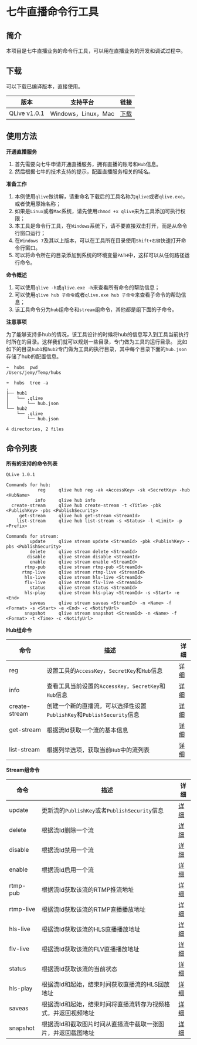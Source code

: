 # 七牛直播命令行工具

## 简介
本项目是七牛直播业务的命令行工具，可以用在直播业务的开发和调试过程中。

## 下载
可以下载已编译版本，直接使用。

|版本|支持平台|链接|
|---|-----|-----|
|QLive v1.0.1|Windows，Linux，Mac|[下载](http://devtools.qiniu.com/qlive-v1.0.1.zip)|

## 使用方法

**开通直播服务**

1. 首先需要向七牛申请开通直播服务，拥有直播的账号和`Hub`信息。
2. 然后根据七牛的技术支持的提示，配置直播服务相关的域名。

**准备工作**

1. 本例使用`qlive`做讲解，请重命名下载后的工具名称为`qlive`或者`qlive.exe`，或者使用原始名称；
2. 如果是`Linux`或者`Mac`系统，请先使用`chmod +x qlive`来为工具添加可执行权限；
3. 本工具是命令行工具，在`Windows`系统下，请不要直接双击打开，而是从命令行窗口运行；
4. 在`Windows 7`及其以上版本，可以在工具所在目录使用`Shift+右键`快速打开命令行窗口。
5. 可以将命令所在的目录添加到系统的环境变量`PATH`中，这样可以从任何路径运行命令。

**命令概述**

1. 可以使用`qlive -h`或`qlive.exe -h`来查看所有命令的帮助信息；
2. 可以使用`qlive hub 子命令`或者`qlive.exe hub 子命令`来查看子命令的帮助信息；
3. 该工具命令分为`hub`组命令和`stream`组命令，其他都是组下面的子命令。

**注意事项**

为了能够支持多hub的情况，该工具设计的时候将hub的信息写入到工具当前执行时所在的目录。这样我们就可以规划一些目录，专门做为工具的运行目录。
比如如下的目录`hub1`和`hub2`专门做为工具的执行目录，其中每个目录下面的`hub.json`存储了hub的配置信息。

```
➜  hubs  pwd
/Users/jemy/Temp/hubs

➜  hubs  tree -a
.
├── hub1
│   └── .qlive
│       └── hub.json
└── hub2
    └── .qlive
        └── hub.json

4 directories, 2 files
```



## 命令列表

**所有的支持的命令列表**

```
QLive 1.0.1

Commands for hub:
            reg		qlive hub reg -ak <AccessKey> -sk <SecretKey> -hub <HubName>
           info		qlive hub info
  create-stream		qlive hub create-stream -t <Title> -pbk <PublishKey> -pbs <PublishSecurity>
     get-stream		qlive hub get-stream <StreamId>
    list-stream		qlive hub list-stream -s <Status> -l <Limit> -p <Prefix>

Commands for stream:
         update		qlive stream update <StreamId> -pbk <PublishKey> -pbs <PublishSecurity>
         delete		qlive stream delete <StreamId>
        disable		qlive stream disable <StreamId>
         enable		qlive stream enable <StreamId>
       rtmp-pub		qlive stream rtmp-pub <StreamId>
      rtmp-live		qlive stream rtmp-live <StreamId>
       hls-live		qlive stream hls-live <StreamId>
       flv-live		qlive stream flv-live <StreamId>
         status		qlive stream status <StreamId>
       hls-play		qlive stream hls-play <StreamId> -s <Start> -e <End>
         saveas		qlive stream saveas <StreamId> -n <Name> -f <Format> -s <Start> -e <End> -c <NotifyUrl>
       snapshot		qlive stream snapshot <StreamId> -n <Name> -f <Format> -t <Time> -c <NotifyUrl>
```


**Hub组命令**

|命令|描述|详细|
|----|-----|-----|
|reg|设置工具的`AccessKey`，`SecretKey`和`Hub`信息|[详细](docs/qlive_cmd_hub_reg.md)|
|info|查看工具当前设置的`AccessKey`，`SecretKey`和`Hub`信息|[详细](docs/qlive_cmd_hub_info.md)|
|create-stream|创建一个新的直播流，可以选择性设置`PublishKey`和`PublishSecurity`信息|[详细](docs/qlive_cmd_hub_create_stream.md)|
|get-stream|根据流Id获取一个流的基本信息|[详细](docs/qlive_cmd_hub_get_stream.md)|
|list-stream|根据列举选项，获取当前`Hub`中的流列表|[详细](docs/qlive_cmd_hub_list_stream.md)|

**Stream组命令**

|命令|描述|详细|
|-----|-----|-----|
|update|更新流的`PublishKey`或者`PublishSecurity`信息|[详细](docs/qlive_cmd_stream_update.md)|
|delete|根据流Id删除一个流|[详细](docs/qlive_cmd_stream_delete.md)|
|disable|根据流Id禁用一个流|[详细](docs/qlive_cmd_stream_disable.md)|
|enable|根据流Id启用一个流|[详细](docs/qlive_cmd_stream_enable.md)|
|rtmp-pub|根据流Id获取该流的RTMP推流地址|[详细](docs/qlive_cmd_stream_rtmp_pub.md)|
|rtmp-live|根据流Id获取该流的RTMP直播播放地址|[详细](docs/qlive_cmd_stream_rtmp_live.md)|
|hls-live|根据流Id获取该流的HLS直播播放地址|[详细](docs/qlive_cmd_stream_hls_live.md)|
|flv-live|根据流Id获取该流的FLV直播播放地址|[详细](docs/qlive_cmd_stream_flv_live.md)|
|status|根据流Id获取该流的当前状态|[详细](docs/qlive_cmd_stream_status.md)|
|hls-play|根据流Id和起始，结束时间获取直播流的HLS回放地址|[详细](docs/qlive_cmd_stream_hls_play.md)|
|saveas|根据流Id和起始，结束时间将直播流转存为视频格式，并返回视频地址|[详细](docs/qlive_cmd_stream_saveas.md)|
|snapshot|根据流Id和截取图片时间从直播流中截取一张图片，并返回截图地址|[详细](docs/qlive_cmd_stream_snapshot.md)|